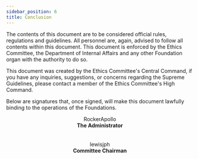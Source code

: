 ```yaml
---
sidebar_position: 6
title: Conclusion
---
```


The contents of this document are to be considered official rules, regulations and guidelines. All personnel are, again, advised to follow all contents within this document. This document is enforced by the Ethics Committee, the Department of Internal Affairs and any other Foundation organ with the authority to do so.

This document was created by the Ethics Committee's Central Command, if you have any inquiries, suggestions, or concerns regarding the Supreme Guidelines, please contact a member of the Ethics Committee's High Command. 

Below are signatures that, once signed, will make this document lawfully binding to the operations of the Foundations. 

<center>RockerApollo</center>
<center><strong>The Administrator</strong></center><br></br>

<center>lewisjph</center>
<center><strong>Committee Chairman</strong></center>